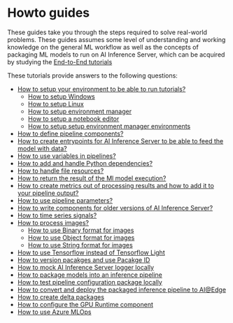 <!--
SPDX-FileCopyrightText: Copyright (C) 2020 - 2024 Siemens AG

SPDX-License-Identifier: MIT
-->

# Howto guides

 These guides take you through the steps required to solve real-world problems.
 These guides assumes some level of understanding and working knowledge on the general ML workflow as well as the concepts of packaging ML models to run on AI Inference Server, which can be acquired by studying the [End-to-End tutorials](../e2e-tutorials/README.md)

 These tutorials provide answers to the following questions:

* [How to setup your environment to be able to run tutorials?](./00-prepare-environment.md)
  * [How to setup Windows](00-setup-windows.md)
  * [How to setup Linux](00-setup-linux.md)
  * [How to setup environment manager](00-setup-environment-manager.md)
  * [How to setup a notebook editor](00-setup-notebook-editor.md)
  * [How to setup setup environment manager environments](00-setup-environments.md)
* [How to define pipeline components?](01-define-components.md)
* [How to create entrypoints for AI Inference Server to be able to feed the model with data?](02-create-entrypoint.md)
* [How to use variables in pipelines?](03-use-variable-types.md)
* [How to add and handle Python dependencies?](04-handle-python-dependencies.md)
* [How to handle file resources?](05-handle-file-resources.md)
* [How to return the result of the Ml model execution?](06-return-processing-results.md)
* [How to create metrics out of processing results and how to add it to your pipeline output?](07-add-custom-metrics.md)
* [How to use pipeline parameters?](08-use-pipeline-parameters.md)
* [How to write components for older versions of AI Inference Server?](./09-old-inference-server.md)
* [How to time series signals?](10-process-timeseries-data.md)
* [How to process images?](11-process-images.md)
  * [How to use Binary format for images](./12-use-binary-format-for-images.md)
  * [How to use Object format for images](./13-use-object-format-for-images.md)
  * [How to use String format for images](./14-use-string-format-for-images.md)
* [How to use Tensorflow instead of Tensorflow Light](./15-use-tensorflow-instead-of-tflight.md)
* [How to version pacakges and use Pacakge ID](./16-version-packages.md)
* [How to mock AI Inference Server logger locally](./17-mock-inference-server-logging.md)
* [How to package models into an inference pipeline](./18-package-inference-pipelines.md)
* [How to test pipeline configuration package locally](./19-test-pipelines-locally.md)
* [How to convert and deploy the packaged inference pipeline to AI@Edge](./20-create-edge-configuration-package.md)
* [How to create delta packages](./21-create-delta-packages.md)
* [How to configure the GPU Runtime component](./24-configure-gpu-runtime.md)
* [How to use Azure MLOps](./25-azure-mlops.md)
